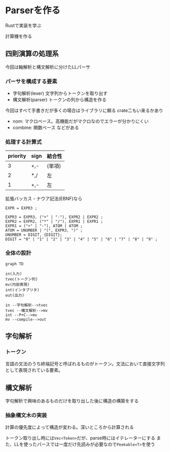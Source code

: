 # Parserを作る
Rustで実装を学ぶ

計算機を作る


## 四則演算の処理系

今回は軸解析と構文解析に分けたLLパーサ

### パーサを構成する要素

- 字句解析(lexer)
  文字列からトークンを取り出す
- 構文解析(parser)
  トークンの列から構造を作る

今回はすべて手書きだが多くの場合はライブラリに頼る
crate二もい来るかあり
- nom: マクロベース。高機能だがマクロなのでエラーが分かりにくい
- combine: 関数ベース
などがある


### 処理する計算式

priority|sign|結合性
:--|:--|:--
3|+,-|(単項)
2|*,/|左
1|+,-|左

拡張バッカス・ナウア記法(EBNF)なら

```
EXPR = EXPR3 ;

EXPR3 = EXPR3, ("+" | "-"), EXPR2 | EXPR2 ;
EXPR2 = EXPR2, ("*" | "/"), EXPR1 | EXPR1 ;
EXPR1 = ("+" | "-"), ATOM | ATOM ;
ATOM = UNUMBER | "(", EXPR3, ")" ;
UNUMBER = DIGIT, {DIGIT};
DIGIT = "0" | "1" | "2" | "3" | "4" | "5" | "6" | "7" | "8" | "9" ;
```

### 全体の設計

```mermaid
graph TD

in(入力)
tvec(トークン列)
mv(内部表現)
int(インタプリタ)
out(出力)

in --字句解析-->tvec
tvec --構文解析-->mv
int --P+C-->mv
mv --compile-->out
```

## 字句解析

### トークン
言語の文法のうち終端記号と呼ばれるものがトークン。文法において直接文字列として表現されている要素。

## 構文解析

字句解析で興味のあるものだけを取り出した後に構造の構築をする

### 抽象構文木の実装

計算の優先度によって構造が変わる。深いところから計算される

トークン取り出し時には`Vec<Token>`だが、parse時にはイテレーターにする
また、LLを使ったパースでは一度だけ先読みが必要なので`Peekable<T>`を使う
